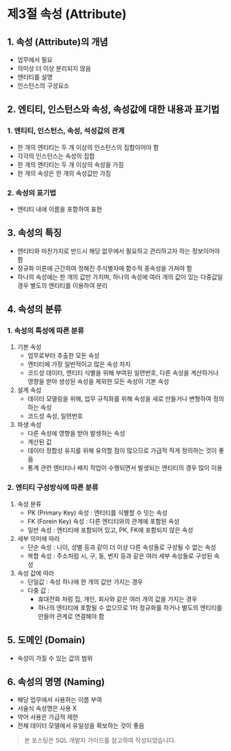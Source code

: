 # 제3절 속성 (Attribute)

## 1. 속성 (Attribute)의 개념

- 업무에서 필요
- 의미상 더 이상 분리되지 않음
- 엔티티를 설명
- 인스턴스의 구성요소

## 2. 엔티티, 인스턴스와 속성, 속성값에 대한 내용과 표기법

### 1. 엔티티, 인스턴스, 속성, 석성값의 관계

- 한 개의 엔티티는 두 개 이상의 인스턴스의 집합이어야 함
- 각각의 인스턴스는 속성의 집합
- 한 개의 엔티티는 두 개 이상의 속성을 가짐
- 한 개의 속성은 한 개의 속성값만 가짐

### 2. 속성의 표기법

- 엔티티 내에 이름을 포함하여 표현

## 3. 속성의 특징

- 엔티티와 마찬가지로 반드시 해당 없무에서 필요하고 관리하고자 하는 정보이어야 함
- 정규화 이론에 근간하여 정해진 주식별자에 함수적 종속성을 가져야 함
- 하나의 속성에는 한 개의 값만 가지며, 하나의 속성에 여러 개의 값이 있는 다중값일 경우 별도의 엔티티를 이용하여 분리

## 4. 속성의 분류

### 1. 속성의 특성에 따른 분류

1. 기본 속성
    - 업무로부터 추출한 모든 속성
    - 엔티티에 가장 일반적이고 많은 속성 차지
    - 코드성 데이터, 엔티티 식별을 위해 부여된 일련번호, 다른 속성을 계산하거나 영향을 받아 생성된 속성을 제외한 모든 속성이 기본 속성
2. 설계 속성
    - 데이터 모델링을 위해, 업무 규칙화를 위해 속성을 새로 만들거나 변형하여 정의하는 속성
    - 코드성 속성, 일련번호
3. 파생 속성
    - 다른 속성에 영향을 받아 발생하는 속성
    - 계산된 값
    - 데이터 정합성 유지를 위해 유의할 점이 많으므로 가급적 적게 정의하는 것이 좋음
    - 통계 관련 엔티티나 배치 작업이 수행되면서 발생되는 엔티티의 경우 많이 이용

### 2. 엔티티 구성방식에 따른 분류

1. 속성 분류
    - PK (Primary Key) 속성 : 엔티티를 식별할 수 잇는 속성
    - FK (Forein Key) 속성 : 다른 엔티티와의 관계에 포함된 속성
    - 일반 속성 : 엔티티에 포함되어 있고, PK, FK에 포함되지 않은 속성
2. 세부 의미에 따라
    - 단순 속성 : 나이, 성별 등과 같이 더 이상 다른 속성들로 구성될 수 없는 속성
    - 복합 속성 : 주소처럼 시, 구, 동, 번지 등과 같은 여러 세부 속성들로 구성된 속성
3. 속성 값에 따라
    - 단일값 : 속성 하나에 한 개의 값만 가지는 경우
    - 다중 값 :
        - 휴대전화 처럼 집, 개인, 회사와 같은 여러 개의 값을 가지는 경우
        - 하나의 엔티티에 포함될 수 없으므로 1차 정규화를 하거나 별도의 엔티티를 만들어 관계로 연결해야 함

## 5. 도메인 (Domain)

- 속성이 가질 수 있는 값의 범위

## 6. 속성의 명명 (Naming)

- 해당 업무에서 사용하는 이름 부여
- 서술식 속성명은 사용 X
- 약어 사용은 가급적 제한
- 전체 데이터 모델에서 유일성을 확보하는 것이 좋음

> 본 포스팅은 SQL 개발자 가이드를 참고하여 작성되었습니다.